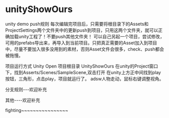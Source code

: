 # unityShowOurs
unity demo
push规则
每次编辑完项目后，只需要将根目录下的Assets和ProjectSettings两个文件夹中的更新push到项目，只用这两个文件夹，就可以正确加载unity工程了！不要push其他文件夹！
可以自己另起一个项目，尝试修改，可用的prefabs导出来，再导入到当前项目。只把真正需要的Asset加入到项目中，尽量不要加入很多没用到的素材，否则Asset文件会很多，check、push都会被拖慢。

项目运行方式
Unity Open 项目根目录 UnityShowOurs
在unity的Project窗口下，找到Asserts/Scenes/SampleScene,双击打开
在unity上方正中间找到play按钮，三角形，点击play，项目就运行了。
adsw人物走动，鼠标右键调整视角。

分支规则---欢迎补充

其他----欢迎补充

fighting~~~~~~~~~~~~~~~~
